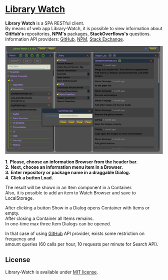 # [Library Watch](https://zhnzhn.github.io/library-watch)
**Library Watch** is a SPA RESTful client.   
By means of web app Library-Watch, it is possible to view information about **GitHub's** repositories, **NPM's** packages, **StackOverflows's** questions.   
Information API providers: [GitHub](https://www.github.com/), [NPM](https://www.npmjs.com/), [Stack Exchange](https://stackexchange.com/).    

![alt text](screencast/library-watch.png?raw=true "Library Watch")

**1.** **Please, choose an information Browser from the header bar.**  
**2.** **Next, choose an information menu item in a Browser.**   
**3.** **Enter repository or package name in a draggable Dialog.**   
**4.** **Click a button Load.**   

The result will be shown in an Item component in a Container.  
Also, it is possible to add an item to Watch Browser and save to LocalStorage.  

After clicking a button Show in a Dialog opens Container with Items or empty.  
After closing a Container all Items remains.  
In one-time max three Item Dialogs can be opened.  

In that case of using [GitHub](https://developer.github.com/v3/#rate-limiting) API provider, exists some restriction on frequency and  
amount queries (60 calls per hour, 10 requests per minute for Search API).

## License
Library-Watch is available under [MIT license](https://opensource.org/licenses/MIT).
